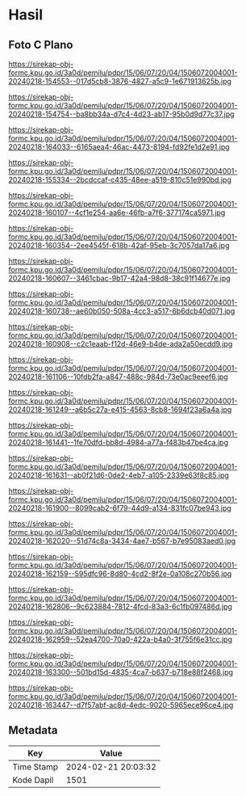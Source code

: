 # Hasil

## Foto C Plano

https://sirekap-obj-formc.kpu.go.id/3a0d/pemilu/pdpr/15/06/07/20/04/1506072004001-20240218-154553--017d5cb8-3876-4827-a5c9-1e671913625b.jpg

https://sirekap-obj-formc.kpu.go.id/3a0d/pemilu/pdpr/15/06/07/20/04/1506072004001-20240218-154754--ba8bb34a-d7c4-4d23-ab17-95b0d9d77c37.jpg

https://sirekap-obj-formc.kpu.go.id/3a0d/pemilu/pdpr/15/06/07/20/04/1506072004001-20240218-164033--6165aea4-46ac-4473-8194-fd92fe1d2e91.jpg

https://sirekap-obj-formc.kpu.go.id/3a0d/pemilu/pdpr/15/06/07/20/04/1506072004001-20240218-155334--2bcdccaf-c435-48ee-a519-810c51e990bd.jpg

https://sirekap-obj-formc.kpu.go.id/3a0d/pemilu/pdpr/15/06/07/20/04/1506072004001-20240218-160107--4cf1e254-aa6e-46fb-a7f6-377174ca5971.jpg

https://sirekap-obj-formc.kpu.go.id/3a0d/pemilu/pdpr/15/06/07/20/04/1506072004001-20240218-160354--2ee4545f-618b-42af-95eb-3c7057da17a6.jpg

https://sirekap-obj-formc.kpu.go.id/3a0d/pemilu/pdpr/15/06/07/20/04/1506072004001-20240218-160607--3461cbac-9b17-42a4-98d8-38c91f14677e.jpg

https://sirekap-obj-formc.kpu.go.id/3a0d/pemilu/pdpr/15/06/07/20/04/1506072004001-20240218-160738--ae60b050-508a-4cc3-a517-6b6dcb40d071.jpg

https://sirekap-obj-formc.kpu.go.id/3a0d/pemilu/pdpr/15/06/07/20/04/1506072004001-20240218-160908--c2c1eaab-f12d-46e9-b4de-ada2a50ecdd9.jpg

https://sirekap-obj-formc.kpu.go.id/3a0d/pemilu/pdpr/15/06/07/20/04/1506072004001-20240218-161106--10fdb2fa-a847-488c-984d-73e0ac9eeef6.jpg

https://sirekap-obj-formc.kpu.go.id/3a0d/pemilu/pdpr/15/06/07/20/04/1506072004001-20240218-161249--a6b5c27a-e415-4563-8cb8-1694f23a6a4a.jpg

https://sirekap-obj-formc.kpu.go.id/3a0d/pemilu/pdpr/15/06/07/20/04/1506072004001-20240218-161441--1fe70dfd-bb8d-4984-a77a-f483b47be4ca.jpg

https://sirekap-obj-formc.kpu.go.id/3a0d/pemilu/pdpr/15/06/07/20/04/1506072004001-20240218-161631--ab0f21d6-0de2-4eb7-a105-2339e63f8c85.jpg

https://sirekap-obj-formc.kpu.go.id/3a0d/pemilu/pdpr/15/06/07/20/04/1506072004001-20240218-161900--8099cab2-6f79-44d9-a134-831fc07be943.jpg

https://sirekap-obj-formc.kpu.go.id/3a0d/pemilu/pdpr/15/06/07/20/04/1506072004001-20240218-162020--51d74c8a-3434-4ae7-b567-b7e95083aed0.jpg

https://sirekap-obj-formc.kpu.go.id/3a0d/pemilu/pdpr/15/06/07/20/04/1506072004001-20240218-162159--595dfc96-8d80-4cd2-8f2e-0a108c270b56.jpg

https://sirekap-obj-formc.kpu.go.id/3a0d/pemilu/pdpr/15/06/07/20/04/1506072004001-20240218-162806--9c623884-7812-4fcd-83a3-6c1fb097486d.jpg

https://sirekap-obj-formc.kpu.go.id/3a0d/pemilu/pdpr/15/06/07/20/04/1506072004001-20240218-162959--52ea4700-70a0-422a-b4a0-3f755f6e31cc.jpg

https://sirekap-obj-formc.kpu.go.id/3a0d/pemilu/pdpr/15/06/07/20/04/1506072004001-20240218-163300--501bd15d-4835-4ca7-b637-b718e88f2468.jpg

https://sirekap-obj-formc.kpu.go.id/3a0d/pemilu/pdpr/15/06/07/20/04/1506072004001-20240218-163447--d7f57abf-ac8d-4edc-9020-5965ece96ce4.jpg


## Metadata

| Key        | Value               |
| ---------- | ------------------- |
| Time Stamp | 2024-02-21 20:03:32 |
| Kode Dapil | 1501                |



